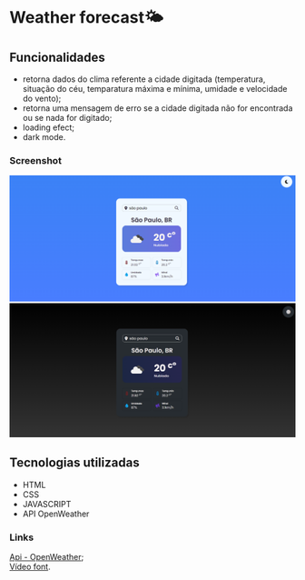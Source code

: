 # Weather forecast🌤️

## Funcionalidades 
- retorna dados do clima referente a cidade digitada (temperatura, situação do céu, temparatura máxima e mínima, umidade e velocidade do vento);
- retorna uma mensagem de erro se a cidade digitada não for encontrada ou se nada for digitado;
- loading efect;
- dark mode.

### Screenshot

![screenshot light mode](screenshot-1.png)
![screenshot dark mode](screenshot.png)
 
## Tecnologias utilizadas 
- HTML
- CSS
- JAVASCRIPT
- API OpenWeather

### Links 
[Api - OpenWeather](https://openweathermap.org/api);  
[Vídeo font](https://youtu.be/t_GdX1iLYQE?si=QhzQKExqxaqpPSt9).
